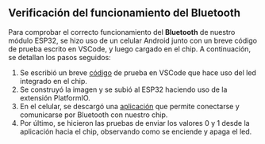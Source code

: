 ## Verificación del funcionamiento del Bluetooth

Para comprobar el correcto funcionamiento del **Bluetooth** de nuestro módulo ESP32, se hizo uso de un celular Android junto con un breve código de prueba escrito en VSCode, y luego cargado en el chip.
A continuación, se detallan los pasos seguidos:

1. Se escribió un breve [código](https://pastebin.com/raw/1u1fFTeM) de prueba en VSCode que hace uso del led integrado en el chip.
2. Se construyó la imagen y se subió al ESP32 haciendo uso de la extensión PlatformIO.
3. En el celular, se descargó una [aplicación](https://play.google.com/store/apps/details?id=de.kai_morich.serial_bluetooth_terminal&hl=en) que permite conectarse y comunicarse por Bluetooth con nuestro chip.
4. Por último, se hicieron las pruebas de enviar los valores 0 y 1 desde la aplicación hacia el chip, observando como se enciende y apaga el led.
